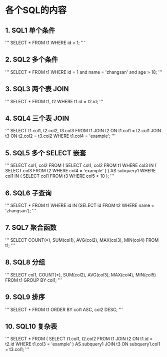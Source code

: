 


# 各个SQL的内容

## 1. SQL1 单个条件
'''
SELECT * FROM t1 WHERE id = 1;
'''

## 2. SQL2 多个条件
'''
SELECT * FROM t1 WHERE id = 1 and name = 'zhangsan' and age > 18;
'''

## 3. SQL3 两个表 JOIN
'''
SELECT * FROM t1, t2 WHERE t1.id = t2.id;
'''

## 4. SQL4 三个表 JOIN
'''
SELECT t1.col1, t2.col2, t3.col3
FROM t1
JOIN t2 ON t1.col1 = t2.col1
JOIN t3 ON t2.col2 = t3.col2
WHERE t1.col4 = 'example';
'''

## 5. SQL5 多个 SELECT 嵌套
'''
SELECT col1, col2
FROM (
    SELECT col1, col2
    FROM t1
    WHERE col3 IN (
        SELECT col3
        FROM t2
        WHERE col4 = 'example'
    )
) AS subquery1
WHERE col1 IN (
    SELECT col1
    FROM t3
    WHERE col5 > 10
);
'''

## 6. SQL6 子查询
'''
SELECT * FROM t1 WHERE id IN (SELECT id FROM t2 WHERE name = 'zhangsan');
'''

## 7. SQL7 聚合函数
'''
SELECT COUNT(*), SUM(col1), AVG(col2), MAX(col3), MIN(col4) FROM t1;
'''

## 8. SQL8 分组
'''
SELECT col1, COUNT(*), SUM(col2), AVG(col3), MAX(col4), MIN(col5) FROM t1 GROUP BY col1;
'''

## 9. SQL9 排序
'''
SELECT * FROM t1 ORDER BY col1 ASC, col2 DESC;
'''

## 10. SQL10 复杂表
'''
SELECT * FROM (
    SELECT t1.col1, t2.col2
    FROM t1
    JOIN t2 ON t1.id = t2.id
    WHERE t1.col3 = 'example'
) AS subquery1
JOIN t3 ON subquery1.col1 = t3.col1;
'''
